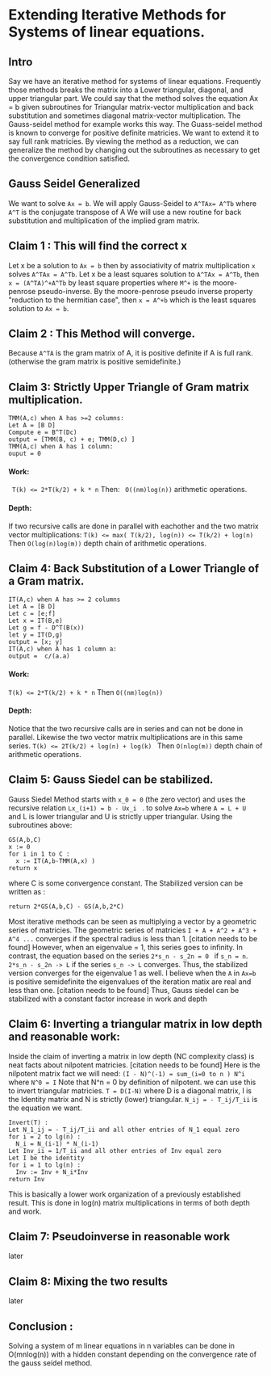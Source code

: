 # Extending Iterative Methods for Systems of linear equations.
## Intro
Say we have an iterative method for systems of linear equations.
Frequently those methods breaks the matrix into a Lower triangular, diagonal, and upper triangular part.
We could say that the method solves the equation Ax = b given subroutines for Triangular matrix-vector multiplication and back substitution and sometimes diagonal matrix-vector multiplication. 
The Gauss-seidel method for example works this way.
The Guass-seidel method is known to converge for positive definite matricies.
We want to extend it to say full rank matricies.
By viewing the method as a reduction, we can generalize the method by changing out the subroutines as necessary to get the convergence condition satisfied.
## Gauss Seidel Generalized
We want to solve ```Ax = b```.
We will apply Gauss-Seidel to ```A^TAx= A^Tb``` where ```A^T``` is the conjugate transpose of A
We will use a new routine for back substitution and multiplication of the implied gram matrix.
## Claim 1 : This will find the correct x
Let x be a solution to ```Ax = b``` then by associativity of matrix multiplication ```x``` solves ```A^TAx = A^Tb```.
Let x be a least squares solution to ```A^TAx = A^Tb```, then ```x = (A^TA)^+A^Tb``` by least square properties where ```M^+``` is the moore-penrose pseudo-inverse.
By the moore-penrose pseudo inverse property "reduction to the hermitian case",
then ```x = A^+b``` which is the least squares solution to ```Ax = b```.
## Claim 2 : This Method will converge.
Because ```A^TA``` is the gram matrix of A, it is positive definite if A is full rank. (otherwise the gram matrix is positive semidefinite.)
## Claim 3: Strictly Upper Triangle of Gram matrix multiplication.
```
TMM(A,c) when A has >=2 columns:
Let A = [B D] 
Compute e = B^T(Dc)
output = [TMM(B, c) + e; TMM(D,c) ]
TMM(A,c) when A has 1 column:
ouput = 0
```
####  Work:  
``` T(k) <= 2*T(k/2) + k * n```
Then: ``` O((nm)log(n))``` arithmetic operations.
#### Depth:
If two recursive calls are done in parallel with eachother and the two matrix vector multiplications:
```T(k) <= max( T(k/2), log(n)) <= T(k/2) + log(n) ```
Then ```O(log(n)log(m))``` depth chain of arithmetic operations.

## Claim 4: Back Substitution of a Lower Triangle of a Gram matrix.
```
IT(A,c) when A has >= 2 columns
Let A = [B D] 
Let c = [e;f]
Let x = IT(B,e)
Let g = f - D^T(B(x))
let y = IT(D,g)
output = [x; y]
IT(A,c) when A has 1 column a:
output =  c/(a.a)
```
#### Work:
``` T(k) <= 2*T(k/2) + k * n ```
Then ```O((nm)log(n))```

#### Depth:
Notice that the two recursive calls are in series and can not be done in parallel. Likewise the two vector matrix multiplications are in this same series.
```T(k) <= 2T(k/2) + log(n) + log(k) ```
Then ```O(nlog(m))``` depth chain of arithmetic operations.

## Claim 5: Gauss Siedel can be stabilized.
Gauss Siedel Method starts with ```x_0 = 0``` (the zero vector)
and uses the recursive relation ```Lx_(i+1) = b - Ux_i ``` .
to solve ```Ax=b``` where ```A = L + U ``` and L is lower triangular and U is strictly upper triangular.
Using the subroutines above:
```
GS(A,b,C) 
x := 0
for i in 1 to C :
  x := IT(A,b-TMM(A,x) )
return x
```
where C is some convergence constant.
The Stabilized version can be written as :
```SGS(A,b,C)
return 2*GS(A,b,C) - GS(A,b,2*C) 
```
Most iterative methods can be seen as multiplying a vector by a geometric series of matricies.
The geometric series of matricies ``` I + A + A^2 + A^3 + A^4 ... ``` converges if the spectral radius is less than 1. [citation needs to be found]
However, when an eigenvalue = 1, this series goes to infinity.
In contrast, the equation based on the series ```2*s_n - s_2n = 0 ``` if ```s_n = n```. 
```2*s_n - s_2n -> L``` if the series ```s_n -> L``` converges.
Thus, the stabilized version converges for the eigenvalue 1 as well.
I believe when the ```A``` in ```Ax=b``` is positive semidefinite the eigenvalues of the iteration matix are real and less than one. [citation needs to be found]
Thus, Gauss siedel can be stabilized with a constant factor increase in work and depth
## Claim 6: Inverting a triangular matrix in low depth and reasonable work:
Inside the claim of inverting a matrix in low depth (NC complexity class) is neat facts about nilpotent matricies. [citation needs to be found]
Here is the nilpotent matrix fact we will need:
```(I - N)^(-1) = sum_(i=0 to n ) N^i```  where ```N^0 = I``` 
Note that N^n = 0 by definition of nilpotent.
we can use this to invert triangular matricies.
```T = D(I-N)``` where D is a diagonal matrix, I is the Identity matrix and N is strictly (lower) triangular.
```N_ij = - T_ij/T_ii``` is the equation we want.
```
Invert(T) :
Let N_1_ij = - T_ij/T_ii and all other entries of N_1 equal zero
for i = 2 to lg(n) :
  N_i = N_(i-1) * N_(i-1)
Let Inv_ii = 1/T_ii and all other entries of Inv equal zero
Let I be the identity
for i = 1 to lg(n) :
  Inv := Inv + N_i*Inv
return Inv
```
This is basically a lower work organization of a previously established result.
This is done in log(n) matrix multiplications in terms of both depth and work.
## Claim 7: Pseudoinverse in reasonable work
later
## Claim 8: Mixing the two results
later
## Conclusion : 
Solving a system of m linear equations in n variables can be done in O(mnlog(n)) with a hidden constant depending on the convergence rate of the gauss seidel method.
